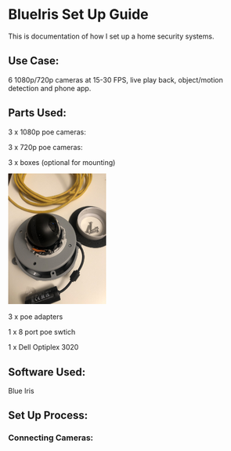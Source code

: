 # BlueIris Set Up Guide

This is documentation of how I set up a home security systems.

## Use Case:
6 1080p/720p cameras at 15-30 FPS, live play back, object/motion detection and phone app.


## Parts Used:

3 x 1080p poe cameras:

3 x 720p poe cameras:

3 x boxes (optional for mounting)

<img src="https://github.com/tarasermolenko/BlueIrisSetUpGuide/blob/main/camera.jpeg" alt="drawing" width="200"/>

3 x poe adapters 

1 x 8 port poe swtich

1 x Dell Optiplex 3020


## Software Used:

Blue Iris



## Set Up Process:



### Connecting Cameras:



